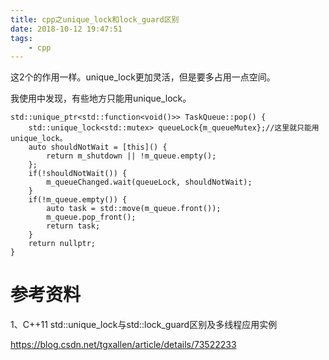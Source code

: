 ```yaml
---
title: cpp之unique_lock和lock_guard区别
date: 2018-10-12 19:47:51
tags:
	- cpp
---
```




这2个的作用一样。unique_lock更加灵活，但是要多占用一点空间。

我使用中发现，有些地方只能用unique_lock。



```
std::unique_ptr<std::function<void()>> TaskQueue::pop() {
	std::unique_lock<std::mutex> queueLock{m_queueMutex};//这里就只能用unique_lock。
	auto shouldNotWait = [this]() {
		return m_shutdown || !m_queue.empty();
	};
	if(!shouldNotWait()) {
		m_queueChanged.wait(queueLock, shouldNotWait);
	}
	if(!m_queue.empty()) {
		auto task = std::move(m_queue.front());
		m_queue.pop_front();
		return task;
	}
	return nullptr;
}
```



# 参考资料

1、C++11 std::unique_lock与std::lock_guard区别及多线程应用实例

https://blog.csdn.net/tgxallen/article/details/73522233